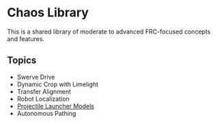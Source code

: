 # Chaos Library

This is a shared library of moderate to advanced FRC-focused concepts and features.

## Topics

- Swerve Drive
- Dynamic Crop with Limelight
- Transfer Alignment
- Robot Localization
- [Projectile Launcher Models](topics/launcher-models/readme.md)
- Autonomous Pathing
